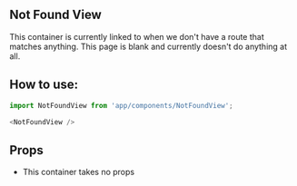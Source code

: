Not Found View
--------------
This container is currently linked to when we don't have a route that matches anything.  This page is blank and currently doesn't do anything at all.

## How to use:
```js
import NotFoundView from 'app/components/NotFoundView';

<NotFoundView />
```

## Props
* This container takes no props
